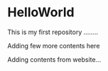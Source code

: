 # HelloWorld

This is my first repository ........

Adding few more contents here

Adding contents from website...
